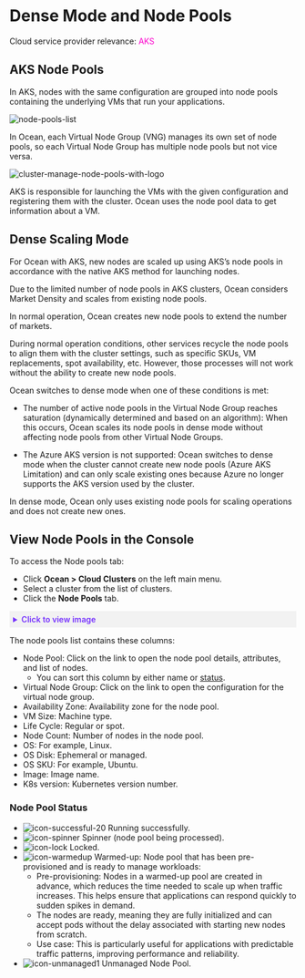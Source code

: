#  Dense Mode and Node Pools

Cloud service provider relevance: <font color="#FC01CC">AKS</font>  

##  AKS Node Pools

In AKS, nodes with the same configuration are grouped into node pools containing the underlying VMs that run your applications.

![node-pools-list](https://github.com/spotinst/help/assets/159915991/d48abfb2-b129-4581-bdc9-3d867ffb39fa)


In Ocean, each Virtual Node Group (VNG) manages its own set of node pools, so each Virtual Node Group has multiple node pools but not vice versa.

![cluster-manage-node-pools-with-logo](https://github.com/spotinst/help/assets/159915991/814858ce-bf5f-4391-8a8c-8d4f266501ef)

AKS is responsible for launching the VMs with the given configuration and registering them with the cluster.
Ocean uses the node pool data to get information about a VM.

##  Dense Scaling Mode

For Ocean with AKS, new nodes are scaled up using AKS’s node pools in accordance with the native AKS method for launching nodes.

Due to the limited number of node pools in AKS clusters, Ocean considers Market Density and scales from existing node pools. 

In normal operation, Ocean creates new node pools to extend the number of markets. 

During normal operation conditions, other services recycle the node pools to align them with the cluster settings, such as specific SKUs, VM replacements, spot availability, etc. However, those processes will not work without the ability to create new node pools.

Ocean switches to dense mode when one of these conditions is met:

* The number of active node pools in the Virtual Node Group reaches saturation (dynamically determined and based on an algorithm): When this occurs, Ocean scales its node pools in dense mode without affecting node pools from other Virtual Node Groups.

* The Azure AKS version is not supported: Ocean switches to dense mode when the cluster cannot create new node pools (Azure AKS Limitation) and can only scale existing ones because Azure no longer supports the AKS version used by the cluster.

In dense mode, Ocean only uses existing node pools for scaling operations and does not create new ones.

## View Node Pools in the Console

To access the Node pools tab:
* Click **Ocean > Cloud Clusters** on the left main menu.
* Select a cluster from the list of clusters.
* Click the **Node Pools** tab.

<details style="background:#f2f2f2; padding:6px; margin:10px 0px 0px 0px">
   <summary markdown="span" style="color:#7632FE; font-weight:600">Click to view image</summary>

   <div style="padding-left:16px">

   <img width="1000" src="https://github.com/user-attachments/assets/78c534a7-8581-4cbb-a410-1a8be3b75dab" />

</div>

</details>

The node pools list contains these columns:

* Node Pool: Click on the link to open the node pool details, attributes, and list of nodes.
  * You can sort this column by either name or [status](https://docs.spot.io/ocean/features/dense-mode-and-node-pools?id=node-pool-status).
* Virtual Node Group: Click on the link to open the configuration for the virtual node group.
* Availability Zone: Availability zone for the node pool.
* VM Size: Machine type.
* Life Cycle: Regular or spot.
* Node Count: Number of nodes in the node pool.
* OS: For example, Linux.
* OS Disk: Ephemeral or managed.
* OS SKU: For example, Ubuntu.
* Image: Image name.
* K8s version: Kubernetes version number.

### Node Pool Status

* ![icon-successful-20](https://github.com/user-attachments/assets/699bf863-e329-4260-965d-3119809a0755) Running successfully.
* ![icon-spinner](https://github.com/user-attachments/assets/eec9cbca-90d5-43cc-bef6-801ac4caa746) Spinner (node pool being processed).
* ![icon-lock](https://github.com/user-attachments/assets/4d48eece-0127-4c82-b108-5a5e5530a34f) Locked.
* ![icon-warmedup](https://github.com/user-attachments/assets/6ade61d6-3bca-44c3-b644-21c5597ae12f) Warmed-up: Node pool that has been pre-provisioned and is ready to manage workloads:
  * Pre-provisioning: Nodes in a warmed-up pool are created in advance, which reduces the time needed to scale up when traffic increases. This helps ensure that applications can respond quickly to sudden spikes in demand.
  * The nodes are ready, meaning they are fully initialized and can accept pods without the delay associated with starting new nodes from scratch.
  * Use case: This is particularly useful for applications with predictable traffic patterns, improving performance and reliability.
*  ![icon-unmanaged1](https://github.com/user-attachments/assets/ec73f5a1-0f69-49ca-87e8-6ecd450da37c)  Unmanaged Node Pool.

  









